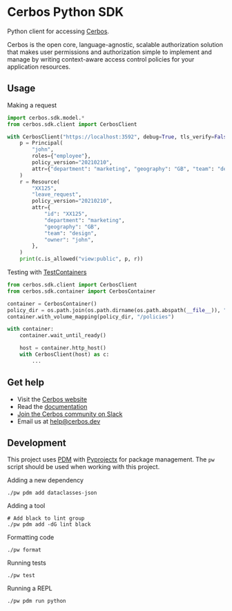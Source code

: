 Cerbos Python SDK
=================

Python client for accessing [Cerbos](https://cerbos.dev).

Cerbos is the open core, language-agnostic, scalable authorization solution that makes user permissions and authorization simple to implement and manage by writing context-aware access control policies for your application resources.

## Usage

Making a request

```python
import cerbos.sdk.model.*
from cerbos.sdk.client import CerbosClient

with CerbosClient("https://localhost:3592", debug=True, tls_verify=False) as c:
    p = Principal(
        "john",
        roles={"employee"},
        policy_version="20210210",
        attr={"department": "marketing", "geography": "GB", "team": "design"},
    )
    r = Resource(
        "XX125",
        "leave_request",
        policy_version="20210210",
        attr={
            "id": "XX125",
            "department": "marketing",
            "geography": "GB",
            "team": "design",
            "owner": "john",
        },
    )
    print(c.is_allowed("view:public", p, r))
```

Testing with [TestContainers](https://github.com/testcontainers/testcontainers-python)

```python
from cerbos.sdk.client import CerbosClient
from cerbos.sdk.container import CerbosContainer

container = CerbosContainer()
policy_dir = os.path.join(os.path.dirname(os.path.abspath(__file__)), "store")
container.with_volume_mapping(policy_dir, "/policies")

with container:
    container.wait_until_ready()

    host = container.http_host()
    with CerbosClient(host) as c:
        ...
```

## Get help

- Visit the [Cerbos website](https://cerbos.dev)
- Read the [documentation](https://docs.cerbos.dev)
- [Join the Cerbos community on Slack](http://go.cerbos.io/slack)
- Email us at help@cerbos.dev


## Development

This project uses [PDM](https://pdm.fming.dev) with [Pyprojectx](https://pyprojectx.github.io) for package management. The `pw` script should be used when working with this project.

Adding a new dependency

```shell
./pw pdm add dataclasses-json
```

Adding a tool

```shell
# Add black to lint group
./pw pdm add -dG lint black
```

Formatting code

```shell
./pw format
```

Running tests

```shell
./pw test
```

Running a REPL

```shell
./pw pdm run python
```


